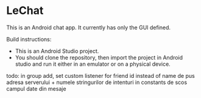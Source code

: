 # LeChat #

This is an Android chat app. It currently has only the GUI defined.

Build instructions:

* This is an Android Studio project.  
* You should clone the repository, then import the project in Android studio and run it either in an emulator or on a physical device.  

todo: in group add, set custom listener for friend id instead of name
de pus adresa serverului + numele stringurilor de intenturi in constants
de scos campul date din mesaje